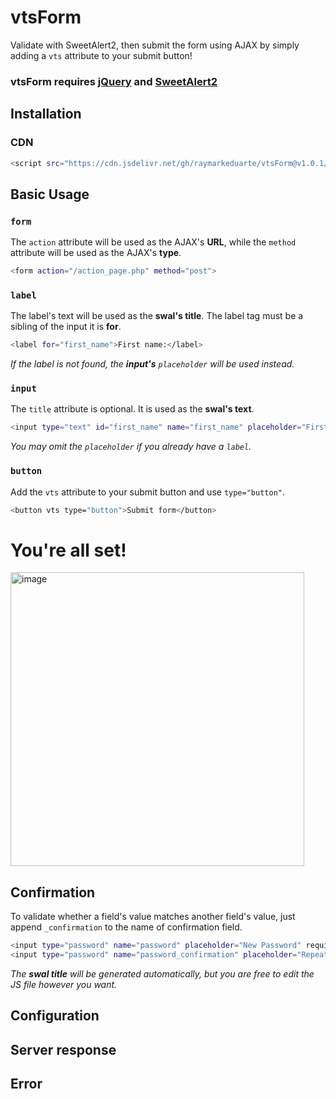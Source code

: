 # vtsForm

Validate with SweetAlert2, then submit the form using AJAX by simply adding a `vts` attribute to your submit button!

### vtsForm requires [jQuery](https://jquery.com) and [SweetAlert2](https://sweetalert2.github.io)

## Installation

### CDN
```sh
<script src="https://cdn.jsdelivr.net/gh/raymarkeduarte/vtsForm@v1.0.1/vtsForm.js"></script>
```

## Basic Usage

### `form`
The `action` attribute will be used as the AJAX's **URL**, while the `method` attribute will be used as the AJAX's **type**.
```sh
<form action="/action_page.php" method="post">
```

### `label`

The label's text will be used as the **swal's title**.
The label tag must be a sibling of the input it is **for**.
```sh
<label for="first_name">First name:</label>
```
_If the label is not found, the **input's** `placeholder` will be used instead._


### `input`
The `title` attribute is optional. It is used as the **swal's text**.
```sh
<input type="text" id="first_name" name="first_name" placeholder="First name" required title="You must enter your first name!">
```
_You may omit the `placeholder` if you already have a `label`._


### `button`
Add the `vts` attribute to your submit button and use `type="button"`.
```sh
<button vts type="button">Submit form</button>
```

# You're all set!
<img width="470" alt="image" src="https://user-images.githubusercontent.com/108529045/218313594-3ccb6a32-370b-405e-b6b1-38dbcb576ff6.png">

## Confirmation
To validate whether a field's value matches another field's value, just append `_confirmation` to the name of confirmation field.
```sh
<input type="password" name="password" placeholder="New Password" required pattern=".{8,15}" title="Minimum of 8 characters. Maximum of 15 characters">
<input type="password" name="password_confirmation" placeholder="Repeat Password">
```
_The **swal title** will be generated automatically, but you are free to edit the JS file however you want._

## Configuration

## Server response

## Error
